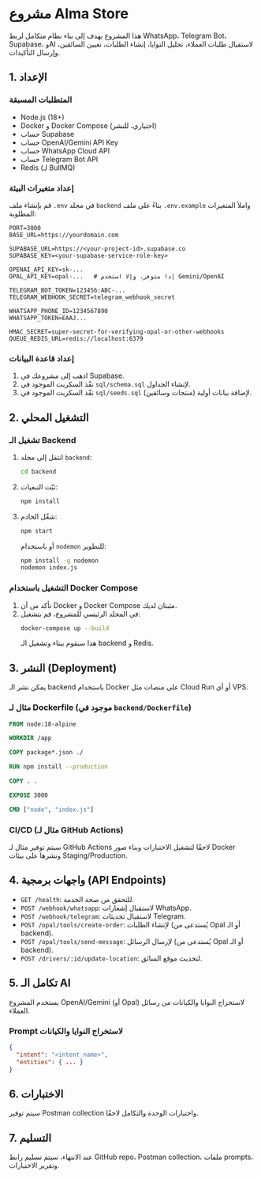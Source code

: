 # مشروع Alma Store

هذا المشروع يهدف إلى بناء نظام متكامل لربط WhatsApp، Telegram Bot، Supabase، وAI لاستقبال طلبات العملاء، تحليل النوايا، إنشاء الطلبات، تعيين السائقين، وإرسال التأكيدات.

## 1. الإعداد

### المتطلبات المسبقة

- Node.js (18+)
- Docker و Docker Compose (اختياري، للنشر)
- حساب Supabase
- حساب OpenAI/Gemini API Key
- حساب WhatsApp Cloud API
- حساب Telegram Bot API
- Redis (لـ BullMQ)

### إعداد متغيرات البيئة

قم بإنشاء ملف `.env` في مجلد `backend` بناءً على ملف `.env.example` واملأ المتغيرات المطلوبة:

```
PORT=3000
BASE_URL=https://yourdomain.com

SUPABASE_URL=https://<your-project-id>.supabase.co
SUPABASE_KEY=<your-supabase-service-role-key>

OPENAI_API_KEY=sk-...
OPAL_API_KEY=opal-...   # إذا متوفر، وإلا استخدم Gemini/OpenAI

TELEGRAM_BOT_TOKEN=123456:ABC-...
TELEGRAM_WEBHOOK_SECRET=telegram_webhook_secret

WHATSAPP_PHONE_ID=1234567890
WHATSAPP_TOKEN=EAAJ...

HMAC_SECRET=super-secret-for-verifying-opal-or-other-webhooks
QUEUE_REDIS_URL=redis://localhost:6379
```

### إعداد قاعدة البيانات

1. اذهب إلى مشروعك في Supabase.
2. نفّذ السكربت الموجود في `sql/schema.sql` لإنشاء الجداول.
3. نفّذ السكربت الموجود في `sql/seeds.sql` لإضافة بيانات أولية (منتجات وسائقين).

## 2. التشغيل المحلي

### تشغيل الـ Backend

1. انتقل إلى مجلد `backend`:
   ```bash
   cd backend
   ```
2. ثبّت التبعيات:
   ```bash
   npm install
   ```
3. شغّل الخادم:
   ```bash
   npm start
   ```
   أو باستخدام `nodemon` للتطوير:
   ```bash
   npm install -g nodemon
   nodemon index.js
   ```

### التشغيل باستخدام Docker Compose

1. تأكد من أن Docker و Docker Compose مثبتان لديك.
2. في المجلد الرئيسي للمشروع، قم بتشغيل:
   ```bash
   docker-compose up --build
   ```
   هذا سيقوم ببناء وتشغيل الـ backend و Redis.

## 3. النشر (Deployment)

يمكن نشر الـ backend باستخدام Docker على منصات مثل Cloud Run أو أي VPS.

### مثال لـ Dockerfile (موجود في `backend/Dockerfile`)

```dockerfile
FROM node:18-alpine

WORKDIR /app

COPY package*.json ./

RUN npm install --production

COPY . .

EXPOSE 3000

CMD ["node", "index.js"]
```

### CI/CD (مثال لـ GitHub Actions)

سيتم توفير مثال لـ GitHub Actions لاحقًا لتشغيل الاختبارات وبناء صور Docker ونشرها على بيئات Staging/Production.

## 4. واجهات برمجية (API Endpoints)

- `GET /health`: للتحقق من صحة الخدمة.
- `POST /webhook/whatsapp`: لاستقبال إشعارات WhatsApp.
- `POST /webhook/telegram`: لاستقبال تحديثات Telegram.
- `POST /opal/tools/create-order`: لإنشاء الطلبات (يُستدعى من Opal أو الـ backend).
- `POST /opal/tools/send-message`: لإرسال الرسائل (يُستدعى من Opal أو الـ backend).
- `POST /drivers/:id/update-location`: لتحديث موقع السائق.

## 5. تكامل الـ AI

يستخدم المشروع OpenAI/Gemini (أو Opal) لاستخراج النوايا والكيانات من رسائل العملاء.

### Prompt لاستخراج النوايا والكيانات

```json
{
  "intent": "<intent_name>",
  "entities": { ... }
}
```

## 6. الاختبارات

سيتم توفير Postman collection واختبارات الوحدة والتكامل لاحقًا.

## 7. التسليم

عند الانتهاء، سيتم تسليم رابط GitHub repo، Postman collection، ملفات prompts، وتقرير الاختبارات.

